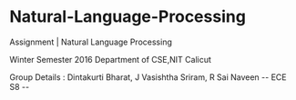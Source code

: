 # Natural-Language-Processing
Assignment | Natural Language Processing

Winter Semester 2016
Department of CSE,NIT Calicut

Group Details :
 Dintakurti Bharat,
 J Vasishtha Sriram,
 R Sai Naveen
 -- ECE S8 -- 
